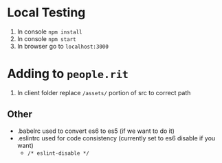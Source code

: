 # Local Testing
1. In console `npm install`
2. In console `npm start`
3. In browser go to `localhost:3000`

# Adding to `people.rit`
1. In client folder replace `/assets/` portion of src to correct path

## Other
* .babelrc used to convert es6 to es5 (if we want to do it)
* .eslintrc used for code consistency (currently set to es6 disable if you want)
  * `/* eslint-disable */`